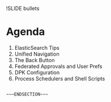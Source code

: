 !SLIDE bullets

# Agenda

1. ElasticSearch Tips
1. Unified Navigation
1. The Back Button
1. Federated Approvals and User Prefs
1. DPK Configuration
1. Process Schedulers and Shell Scripts

~~~SECTION:notes~~~

~~~ENDSECTION~~~